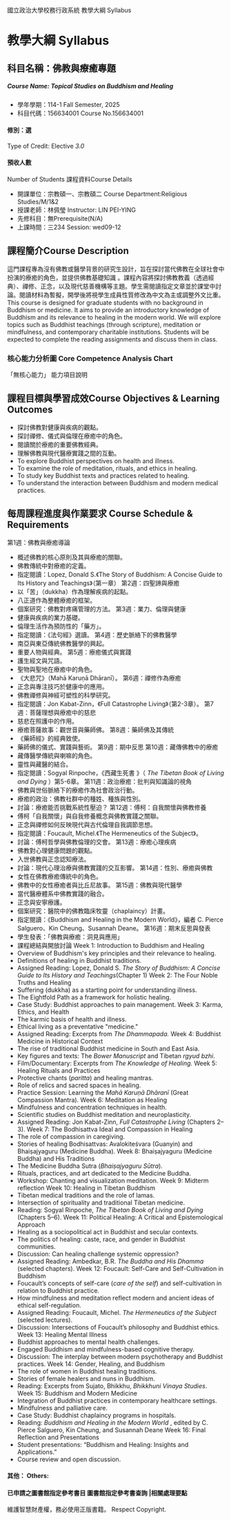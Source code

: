 國立政治大學校務行政系統 教學大綱 Syllabus
# 教學大綱 Syllabus
##  科目名稱：佛教與療癒專題
#####  Course Name: Topical Studies on Buddhism and Healing
  * 學年學期：114-1 Fall Semester, 2025 
  * 科目代碼：156634001 Course No.156634001
#### 修別：選
Type of Credit: Elective 
_3.0_
#### 預收人數
Number of Students
課程資料Course Details
  * 開課單位：宗教碩一、宗教碩二 Course Department:Religious Studies/M/1&2 
  * 授課老師：林佩瑩 Instructor: LIN PEI-YING 
  * 先修科目：無Prerequisite(N/A)
  * 上課時間：三234 Session: wed09-12
##  課程簡介Course Description
這門課程專為沒有佛教或醫學背景的研究生設計，旨在探討當代佛教在全球社會中扮演的療癒的角色，並提供佛教基礎知識 。課程內容將探討佛教教義（透過經典）、禪修、正念，以及現代慈善機構等主題。學生需閱讀指定文章並於課堂中討論。閱讀材料為暫擬，開學後將視學生成員性質修改為中文為主或調整外文比重。
This course is designed for graduate students with no background in Buddhism or medicine. It aims to provide an introductory knowledge of Buddhism and its relevance to healing in the modern world. We will explore topics such as Buddhist teachings (through scripture), meditation or mindfulness, and contemporary charitable institutions. Students will be expected to complete the reading assignments and discuss them in class.
###  核心能力分析圖 Core Competence Analysis Chart
「無核心能力」 
能力項目說明
##  課程目標與學習成效Course Objectives & Learning Outcomes 
  * 探討佛教對健康與疾病的觀點。
  * 探討禪修、儀式與倫理在療癒中的角色。
  * 閱讀關於療癒的重要佛教經典。
  * 理解佛教與現代醫療實踐之間的互動。
  * To explore Buddhist perspectives on health and illness.
  * To examine the role of meditation, rituals, and ethics in healing.
  * To study key Buddhist texts and practices related to healing.
  * To understand the interaction between Buddhism and modern medical practices.
##  每周課程進度與作業要求 Course Schedule & Requirements
第1週：佛教與療癒導論
  * 概述佛教的核心原則及其與療癒的關聯。
  * 佛教傳統中對療癒的定義。
  * 指定閱讀：Lopez, Donald S.《The Story of Buddhism: A Concise Guide to Its History and Teachings》（第一章）
第2週：四聖諦與療癒
  * 以「苦」（dukkha）作為理解疾病的起點。
  * 八正道作為整體療癒的框架。
  * 個案研究：佛教對疼痛管理的方法。
第3週：業力、倫理與健康
  * 健康與疾病的業力基礎。
  * 倫理生活作為預防性的「藥方」。
  * 指定閱讀：《法句經》選讀。
第4週：歷史脈絡下的佛教醫學
  * 南亞與東亞傳統佛教醫學的興起。
  * 重要人物與經典。
第5週：療癒儀式與實踐
  * 護生經文與咒語。
  * 聖物與聖地在療癒中的角色。
  * 《大悲咒》（Mahā Karuṇā Dhāranī）。
第6週：禪修作為療癒
  * 正念與專注技巧於健康中的應用。
  * 佛教禪修與神經可塑性的科學研究。
  * 指定閱讀：Jon Kabat-Zinn，《Full Catastrophe Living》（第2-3章）。
第7週：菩薩理想與療癒中的慈悲
  * 慈悲在照護中的作用。
  * 療癒菩薩故事：觀世音與藥師佛。
第8週：藥師佛及其傳統
  * 《藥師經》的經典致使。
  * 藥師佛的儀式、實踐與藝術。
第9週：期中反思
第10週：藏傳佛教中的療癒
  * 藏傳醫學傳統與喇嘛的角色。
  * 靈性與藏醫的結合。
  * 指定閱讀：Sogyal Rinpoche，《西藏生死書 》（ _The Tibetan Book of Living and Dying_ ）第5-6章。
第11週：政治療癒：批判與知識論的視角
  * 佛教與世俗脈絡下的療癒作為社會政治行動。
  * 療癒的政治：佛教社群中的種姓、種族與性別。
  * 討論：療癒能否挑戰系統性壓迫？
第12週：傅柯：自我關懷與佛教修養
  * 傅柯「自我關懷」與自我修養概念與佛教實踐之關聯。
  * 正念與禪修如何反映現代與古代倫理自我調節思想。
  * 指定閱讀：Foucault, Michel.《The Hermeneutics of the Subject》。
  * 討論：傅柯哲學與佛教倫理的交會。
第13週：療癒心理疾病
  * 佛教對心理健康問題的觀點。
  * 入世佛教與正念認知療法。
  * 討論：現代心理治療與佛教實踐的交互影響。
第14週：性別、療癒與佛教
  * 女性在佛教療癒傳統中的角色。
  * 佛教中的女性療癒者與比丘尼故事。
第15週：佛教與現代醫學
  * 當代醫療體系中佛教實踐的融合。
  * 正念與安寧療護。
  * 個案研究：醫院中的佛教臨床牧靈（chaplaincy）計畫。
  * 指定閱讀：《Buddhism and Healing in the Modern World》，編者 C. Pierce Salguero、Kin Cheung、Susannah Deane。
第16週：期末反思與發表
  * 學生發表：「佛教與療癒：洞見與應用」
  * 課程總結與開放討論
Week 1: Introduction to Buddhism and Healing
  * Overview of Buddhism's key principles and their relevance to healing.
  * Definitions of healing in Buddhist traditions.
  * Assigned Reading: Lopez, Donald S. _The Story of Buddhism: A Concise Guide to Its History and Teachings_(Chapter 1)
Week 2: The Four Noble Truths and Healing
  * Suffering (dukkha) as a starting point for understanding illness.
  * The Eightfold Path as a framework for holistic healing.
  * Case Study: Buddhist approaches to pain management.
Week 3: Karma, Ethics, and Health
  * The karmic basis of health and illness.
  * Ethical living as a preventative "medicine."
  * Assigned Reading: Excerpts from _The Dhammapada._
Week 4: Buddhist Medicine in Historical Context
  * The rise of traditional Buddhist medicine in South and East Asia.
  * Key figures and texts: The _Bower Manuscript_ and Tibetan _rgyud bzhi_.
  * Film/Documentary: Excerpts from _The Knowledge of Healing._
Week 5: Healing Rituals and Practices
  * Protective chants (_paritta_) and healing mantras.
  * Role of relics and sacred spaces in healing.
  * Practice Session: Learning the _Mahā Karuṇā Dhāranī_ (Great Compassion Mantra).
Week 6: Meditation as Healing
  * Mindfulness and concentration techniques in health.
  * Scientific studies on Buddhist meditation and neuroplasticity.
  * Assigned Reading: Jon Kabat-Zinn, _Full Catastrophe Living_ (Chapters 2–3).
Week 7: The Bodhisattva Ideal and Compassion in Healing
  * The role of compassion in caregiving.
  * Stories of healing Bodhisattvas: Avalokiteśvara (Guanyin) and Bhaiṣajyaguru (Medicine Buddha).
Week 8: Bhaiṣajyaguru (Medicine Buddha) and His Traditions
  * The Medicine Buddha Sutra (_Bhaiṣajyaguru Sūtra_).
  * Rituals, practices, and art dedicated to the Medicine Buddha.
  * Workshop: Chanting and visualization meditation.
Week 9: Midterm reflection
Week 10: Healing in Tibetan Buddhism
  * Tibetan medical traditions and the role of lamas.
  * Intersection of spirituality and traditional Tibetan medicine.
  * Reading: Sogyal Rinpoche, _The Tibetan Book of Living and Dying_ (Chapters 5–6).
Week 11: Political Healing: A Critical and Epistemological Approach
  * Healing as a sociopolitical act in Buddhist and secular contexts.
  * The politics of healing: caste, race, and gender in Buddhist communities.
  * Discussion: Can healing challenge systemic oppression?
  * Assigned Reading: Ambedkar, B.R. _The Buddha and His Dhamma_ (selected chapters).
Week 12: Foucault: Self-Care and Self-Cultivation in Buddhism
  * Foucault’s concepts of self-care (_care of the self_) and self-cultivation in relation to Buddhist practice.
  * How mindfulness and meditation reflect modern and ancient ideas of ethical self-regulation.
  * Assigned Reading: Foucault, Michel. _The Hermeneutics of the Subject_ (selected lectures).
  * Discussion: Intersections of Foucault’s philosophy and Buddhist ethics.
Week 13: Healing Mental Illness
  * Buddhist approaches to mental health challenges.
  * Engaged Buddhism and mindfulness-based cognitive therapy.
  * Discussion: The interplay between modern psychotherapy and Buddhist practices.
Week 14: Gender, Healing, and Buddhism
  * The role of women in Buddhist healing traditions.
  * Stories of female healers and nuns in Buddhism.
  * Reading: Excerpts from Sujato, Bhikkhu, _Bhikkhuni Vinaya Studies_.
Week 15: Buddhism and Modern Medicine
  * Integration of Buddhist practices in contemporary healthcare settings.
  * Mindfulness and palliative care.
  * Case Study: Buddhist chaplaincy programs in hospitals.
  * Reading: _Buddhism and Healing in the Modern World_ , edited by C. Pierce Salguero, Kin Cheung, and Susannah Deane
Week 16: Final Reflection and Presentations
  * Student presentations: “Buddhism and Healing: Insights and Applications.”
  * Course review and open discussion.
####  其他： Others:
####  已申請之圖書館指定參考書目  圖書館指定參考書查詢 |相關處理要點
維護智慧財產權，務必使用正版書籍。 Respect Copyright.